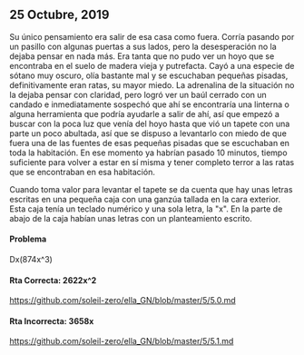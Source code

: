 ##  25 Octubre, 2019

Su único pensamiento era salir de esa casa como fuera. Corría pasando por un pasillo con algunas puertas a sus lados, pero la desesperación no la dejaba pensar en nada más. Era tanta que no pudo ver un hoyo que se encontraba en el suelo de madera vieja y putrefacta. Cayó a una especie de sótano muy oscuro, olía bastante mal y se escuchaban pequeñas pisadas, definitivamente eran ratas, su mayor miedo. La adrenalina de la situación no la dejaba pensar con claridad, pero logró ver un baúl cerrado con un candado e inmediatamente sospechó que ahí se encontraría una linterna o alguna herramienta que podría ayudarle a salir de ahí, así que empezó a buscar con la poca luz que venía del hoyo hasta que vió un tapete con una parte un poco abultada, así que se dispuso a levantarlo con miedo de que fuera una de las fuentes de esas pequeñas pisadas que se escuchaban en toda la habitación. En ese momento ya habrían pasado 10 minutos, tiempo suficiente para volver a estar en sí misma y tener completo terror a las ratas que se encontraban en esa habitación.

Cuando toma valor para levantar el tapete se da cuenta que hay unas letras escritas en una pequeña caja con una ganzúa tallada en la cara exterior. Esta caja tenía un teclado numérico y una sola letra, la "x". En la parte de abajo de la caja habían unas letras con un planteamiento escrito.

#### Problema

Dx(874x^3)

#### Rta Correcta: 2622x^2

https://github.com/soleil-zero/ella_GN/blob/master/5/5.0.md

#### Rta Incorrecta: 3658x

https://github.com/soleil-zero/ella_GN/blob/master/5/5.1.md



